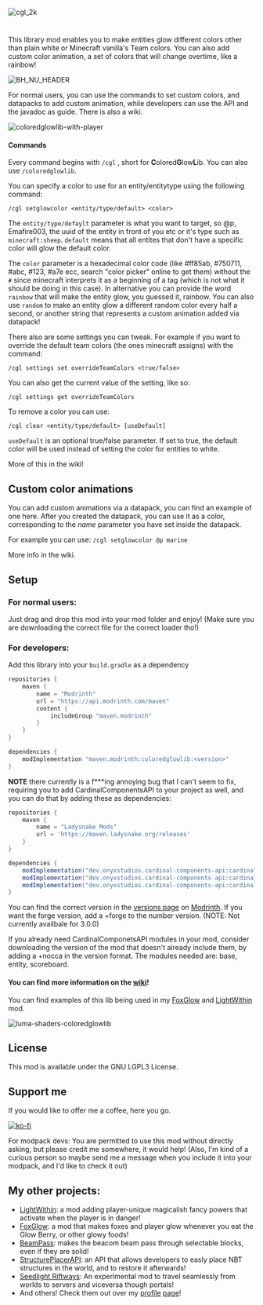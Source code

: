 ![cgl_2k](https://github.com/Emafire003/ColoredGlowLib/assets/29462910/3d70385d-4e4d-49e9-bb87-10b82902ff05)
#
This library mod enables you to make entities glow different colors other than plain white or Minecraft vanilla's Team colors. You can also add custom color animation, a set of colors that will change overtime, like a rainbow!

![BH_NU_HEADER](https://github.com/Emafire003/ColoredGlowLib/assets/29462910/9346b836-2cd7-47a0-8364-e09bd66e3c37)

For normal users, you can use the commands to set custom colors, and datapacks to add custom animation, while developers can use the API and the javadoc as guide. There is also a wiki.

![coloredglowlib-with-player](https://user-images.githubusercontent.com/29462910/157507551-dfc4ee7e-66fb-4dae-9578-e17ca64e3b44.png)

#### Commands
Every command begins with `/cgl` , short for **C**olored**G**low**L**ib. You can also use `/coloredglowlib`. 

You can specify a color to use for an entity/entitytype using the following command:

`/cgl setglowcolor <entity/type/default> <color>`

The `entity/type/defaylt` parameter is what you want to target, so @p, Emafire003, the uuid of the entity in front of you etc or it's type such as `minecraft:sheep`. `default` means that all entites that don't have a specific color will glow the default color.

The `color` parameter is a hexadecimal color code (like #ff85ab, #750711, #abc, #123, #a7e ecc, search "color picker" online to get them) without the `#` since minecraft interprets it as a beginning of a tag (which is not what it should be doing in this case). In alternative you can provide the word `rainbow` that will make the entity glow, you guessed it, rainbow. You can also use `random` to make an entity glow a different random color every half a second, or another string that represents a custom animation added via datapack!

There also are some settings you can tweak. For example if you want to override the default team colors (the ones minecraft assigns) with the command:

`/cgl settings set overrideTeamColors <true/false>`

You can also get the current value of the setting, like so: 

`/cgl settings get overrideTeamColors`

To remove a color you can use: 

`/cgl clear <entity/type/default> [useDefault]`

`useDefault` is an optional true/false parameter. If set to true, the default color will be used instead of setting the color for entities to white. 

More of this in the wiki!

## Custom color animations
You can add custom animations via a datapack, you can find an example of one here. After you created the datapack, you can use it as a color, corresponding to the *name* parameter you have set inside the datapack.

For example you can use:
`/cgl setglowcolor @p marine`

More info in the wiki.

## Setup
### For normal users:
Just drag and drop this mod into your mod folder and enjoy! (Make sure you are downloading the correct file for the correct loader tho!)

### For developers:
Add this library into your `build.gradle` as a dependency
```gradle
repositories {
    maven {
        name = "Modrinth"
        url = "https://api.modrinth.com/maven"
        content {
            includeGroup "maven.modrinth"
        }
    }
}

dependencies {
    modImplementation "maven.modrinth:coloredglowlib:<version>"
}
```

**NOTE** there currently is a f***ing annoying bug that I can't seem to fix, requiring you to add CardinalComponentsAPI to your project as well, and you can do that by adding these as dependencies:
```gradle
repositories {
    maven {
        name = "Ladysnake Mods"
        url = 'https://maven.ladysnake.org/releases'
    }
}

dependencies {
    modImplementation("dev.onyxstudios.cardinal-components-api:cardinal-components-base:5.4.0")
	modImplementation("dev.onyxstudios.cardinal-components-api:cardinal-components-entity:5.4.0")
	modImplementation("dev.onyxstudios.cardinal-components-api:cardinal-components-scoreboard:5.4.0")
}
```

You can find the correct version in the [versions page](https://modrinth.com/mod/coloredglowlib/versions) on [Modrinth](https://modrinth.com/mod/coloredglowlib). 
If you want the forge version, add a +forge to the number version. (NOTE: Not currently availbale for 3.0.0)

If you already need CardinalComponetsAPI modules in your mod, consider downloading the version of the mod that doesn't already include them, by adding a +nocca in the version format. 
The modules needed are: base, entity, scoreboard. 

#### You can find more information on the [wiki](https://github.com/Emafire003/ColoredGlowLib/wiki)! 

You can find examples of this lib being used in my [FoxGlow](https://github.com/Emafire003/FoxGlow) and [LightWithin](https://modrinth.com/mod/LightWithin) mod.

![luma-shaders-coloredglowlib](https://user-images.githubusercontent.com/29462910/157507676-576d3fb5-e24b-41f7-a7f0-6956d7ae4e29.png)

## License

This mod is available under the GNU LGPL3 License.

## Support me
If you would like to offer me a coffee, here you go.

[![ko-fi](https://ko-fi.com/img/githubbutton_sm.svg)](https://ko-fi.com/S6S88307C)

For modpack devs: You are permitted to use this mod without directly asking, but please credit me somewhere, it would help! (Also, I'm kind of a curious person so maybe send me a message when you include it into your modpack, and I'd like to check it out)

## My other projects:
- [LightWithin](https://modrinth.com/mod/LightWithin): a mod adding player-unique magicalish fancy powers that activate when the player is in danger!
- [FoxGlow](https://modrinth.com/mod/foxglow): a mod that makes foxes and player glow whenever you eat the Glow Berry, or other glowy foods!
- [BeamPass](https://modrinth.com/mod/beampass): makes the beacom beam pass through selectable blocks, even if they are solid!
- [StructurePlacerAPI](https://modrinth.com/mod/structureplacerapi): an API that allows developers to easly place NBT structures in the world, and to restore it afterwards!
- [Seedlight Riftways](https://modrinth.com/mod/seedlight-riftways): An experimental mod to travel seamlessly from worlds to servers and viceversa though portals!
- And others! Check them out over my [profile](https://www.curseforge.com/members/emafire003/projects) [page](https://modrinth.com/user/Emafire003)!
